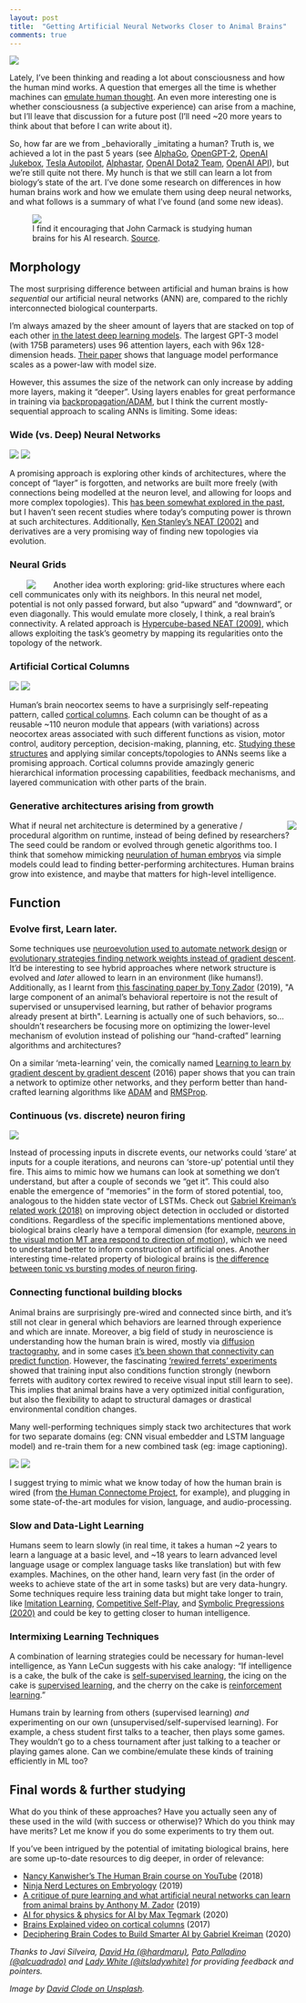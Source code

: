 ```yaml
---
layout: post
title:  "Getting Artificial Neural Networks Closer to Animal Brains"
comments: true
---
```


<img class="cover" src="/img/brains-vs-anns/cover.jpg">

Lately, I’ve been thinking and reading a lot about consciousness and how the human mind works. A question that emerges all the time is whether machines can [emulate human thought](https://en.wikipedia.org/wiki/Turing_test). An even more interesting one is whether consciousness (a subjective experience) can arise from a machine, but I’ll leave that discussion for a future post (I’ll need ~20 more years to think about that before I can write about it).

So, how far are we from _behaviorally _imitating a human? Truth is, we achieved a lot in the past 5 years (see [AlphaGo](https://deepmind.com/research/case-studies/alphago-the-story-so-far), [OpenGPT-2](https://openai.com/blog/better-language-models/), [OpenAI Jukebox](https://openai.com/blog/jukebox/), [Tesla Autopilot](https://en.wikipedia.org/wiki/Tesla_Autopilot), [Alphastar](https://deepmind.com/blog/article/AlphaStar-Grandmaster-level-in-StarCraft-II-using-multi-agent-reinforcement-learning), [OpenAI Dota2 Team](https://openai.com/blog/openai-five-defeats-dota-2-world-champions/), [OpenAI API](https://openai.com/blog/openai-api/)), but we’re still quite not there. My hunch is that we still can learn a lot from biology’s state of the art. I’ve done some research on differences in how human brains work and how we emulate them using deep neural networks, and what follows is a summary of what I’ve found (and some new ideas).

<figure>
  <img class="post-img" src="/img/brains-vs-anns/image1.png">
  <figcaption>
    I find it encouraging that John Carmack is studying human brains for his AI research. <a href="https://twitter.com/ID_AA_Carmack/status/1280693213549002752">Source</a>.
  </figcaption>
</figure>

## Morphology

The most surprising difference between artificial and human brains is how _sequential_ our artificial neural networks (ANN) are, compared to the richly interconnected biological counterparts. 

I’m always amazed by the sheer amount of layers that are stacked on top of each other [in the latest deep learning models](https://jalammar.github.io/illustrated-gpt2/). The largest GPT-3 model (with 175B parameters) uses 96 attention layers, each with 96x 128-dimension heads. [Their paper](https://arxiv.org/pdf/2005.14165.pdf) shows that language model performance scales as a power-law with model size. 

However, this assumes the size of the network can only increase by adding more layers, making it “deeper”. Using layers enables for great performance in training via [backpropagation/ADAM](https://machinelearningmastery.com/adam-optimization-algorithm-for-deep-learning/), but I think the current mostly-sequential approach to scaling ANNs is limiting. Some ideas: 


### Wide (vs. Deep) Neural Networks 

<img class="post-img-double" src="/img/brains-vs-anns/image8.png">
<img class="post-img-double" src="/img/brains-vs-anns/image3.png">

A promising approach is exploring other kinds of architectures, where the concept of “layer” is forgotten, and networks are built more freely (with connections being modelled at the neuron level, and allowing for loops and more complex topologies). This [has been somewhat explored in the past](https://en.wikipedia.org/wiki/Boltzmann_machine), but I haven’t seen recent studies where today’s computing power is thrown at such architectures. Additionally, [Ken Stanley’s NEAT (2002)](https://en.wikipedia.org/wiki/Neuroevolution_of_augmenting_topologies) and derivatives are a very promising way of finding new topologies via evolution.


### Neural Grids

<img style="max-width: 41%; display: inline; float: left; margin: 0 1.9rem" class="post-img" src="/img/brains-vs-anns/image6.png">


Another idea worth exploring: grid-like structures where each cell communicates only with its neighbors. In this neural net model, potential is not only passed forward, but also “upward” and “downward”, or even diagonally. This would emulate more closely, I think, a real brain’s connectivity. A related approach is [Hypercube-based NEAT (2009)](https://www.mitpressjournals.org/doi/abs/10.1162/artl.2009.15.2.15202), which allows exploiting the task’s geometry by mapping its regularities onto the topology of the network.


### Artificial Cortical Columns

<img class="post-img-double" src="/img/brains-vs-anns/image9.png">
<img class="post-img-double" src="/img/brains-vs-anns/image5.png">


Human’s brain neocortex seems to have a surprisingly self-repeating pattern, called [cortical columns](https://youtu.be/x2mYTaJPVnc?t=98). Each column can be thought of as a reusable ~110 neuron module that appears (with variations) across neocortex areas associated with such different functions as vision, motor control, auditory perception, decision-making, planning, etc. [Studying these structures](https://numenta.com/neuroscience-research/cortical-columns/) and applying similar concepts/topologies to ANNs seems like a promising approach. Cortical columns provide amazingly generic hierarchical information processing capabilities, feedback mechanisms, and layered communication with other parts of the brain. 


### Generative architectures arising from growth

<img style="max-width: 55%; display: inline; float: right; margin-left: 1.9rem" class="post-img" src="/img/brains-vs-anns/image10.png">

What if neural net architecture is determined by a generative / procedural algorithm on runtime, instead of being defined by researchers? The seed could be random or evolved through genetic algorithms too. I think that somehow mimicking [neurulation of human embryos](https://www.youtube.com/watch?v=BtLyik7oAxc&list=PLTF9h-T1TcJjUxgs0dqyDCaS-glauXcsL&index=4) via simple models could lead to finding better-performing architectures. Human brains grow into existence, and maybe that matters for high-level intelligence.


## Function


### Evolve first, Learn later.

Some techniques use [neuroevolution used to automate network design](https://www.nature.com/articles/s42256-018-0006-z) or [evolutionary strategies finding network weights instead of gradient descent](https://blog.otoro.net/2017/11/12/evolving-stable-strategies/). It’d be interesting to see hybrid approaches where network structure is evolved and _later_ allowed to learn in an environment (like humans!). Additionally, as I learnt from [this fascinating paper by Tony Zador](https://www.nature.com/articles/s41467-019-11786-6) (2019), "A large component of an animal’s behavioral repertoire is not the result of supervised or unsupervised learning, but rather of behavior programs already present at birth". Learning is actually one of such behaviors, so… shouldn’t researchers be focusing more on optimizing the lower-level mechanism of evolution instead of polishing our “hand-crafted” learning algorithms and architectures? 

On a similar ‘meta-learning’ vein, the comically named [Learning to learn by gradient descent by gradient descent](http://papers.nips.cc/paper/6461-learning-to-learn-by-gradient-descent-by-gradient-descent.pdf) (2016) paper shows that you can train a network to optimize other networks, and they perform better than hand-crafted learning algorithms like [ADAM](https://towardsdatascience.com/adam-latest-trends-in-deep-learning-optimization-6be9a291375c) and [RMSProp](https://towardsdatascience.com/understanding-rmsprop-faster-neural-network-learning-62e116fcf29a).


### Continuous (vs. discrete) neuron firing


<img class="post-img" src="/img/brains-vs-anns/image4.png">


Instead of processing inputs in discrete events, our networks could ‘stare’ at inputs for a couple iterations, and neurons can ‘store-up’ potential until they fire. This aims to mimic how we humans can look at something we don’t understand, but after a couple of seconds we “get it”. This could also enable the emergence of “memories” in the form of stored potential, too, analogous to the hidden state vector of LSTMs. Check out [Gabriel Kreiman’s related work (2018)](https://www.youtube.com/watch?v=lddzHEtu934) on improving object detection in occluded or distorted conditions. Regardless of the specific implementations mentioned above, biological brains clearly have a temporal dimension (for example, [neurons in the visual motion MT area respond to direction of motion](https://www.youtube.com/watch?v=aFrG7KdjUOs&list=PLyGKBDfnk-iAQx4Kw9JeVqspbg77sfAK0&index=32)), which we need to understand better to inform construction of artificial ones. Another interesting time-related property of biological brains is [the difference between tonic vs bursting modes of neuron firing](https://youtu.be/fki7AmLma_I?t=450).


### Connecting functional building blocks

Animal brains are surprisingly pre-wired and connected since birth, and it’s still not clear in general which behaviors are learned through experience and which are innate. Moreover, a big field of study in neuroscience is understanding how the human brain is wired, mostly via [diffusion tractography](https://en.wikipedia.org/wiki/Tractography), and in some cases [it’s been shown that connectivity can predict function](https://youtu.be/KFfaBoDANNI?t=134). However, the fascinating [‘rewired ferrets’ experiments](https://www.youtube.com/watch?v=8Bvblav-BQk&list=PLyGKBDfnk-iAQx4Kw9JeVqspbg77sfAK0&index=65) showed that training input also conditions function strongly (newborn ferrets with auditory cortex rewired to receive visual input still learn to see). This implies that animal brains have a very optimized initial configuration, but also the flexibility to adapt to structural damages or drastical environmental condition changes.

Many well-performing techniques simply stack two architectures that work for two separate domains (eg: CNN visual embedder and LSTM language model) and re-train them for a new combined task (eg: image captioning). 

<img class="post-img-double" src="/img/brains-vs-anns/image7.png">
<img class="post-img-double" src="/img/brains-vs-anns/image2.png">


I suggest trying to mimic what we know today of how the human brain is wired (from [the Human Connectome Project](http://www.humanconnectomeproject.org/), for example), and plugging in some state-of-the-art modules for vision, language, and audio-processing.


### Slow and Data-Light Learning

Humans seem to learn slowly (in real time, it takes a human ~2 years to learn a language at a basic level, and ~18 years to learn advanced level language usage or complex language tasks like translation) but with few examples. Machines, on the other hand, learn very fast (in the order of weeks to achieve state of the art in some tasks) but are very data-hungry. Some techniques require less training data but might take longer to train, like [Imitation Learning](https://medium.com/@SmartLabAI/a-brief-overview-of-imitation-learning-8a8a75c44a9c), [Competitive Self-Play](https://openai.com/blog/competitive-self-play/), and [Symbolic Pregressions (2020)](https://arxiv.org/abs/2005.11212) and could be key to getting closer to human intelligence. 


### Intermixing Learning Techniques

A combination of learning strategies could be necessary for human-level intelligence, as Yann LeCun suggests with his cake analogy: “If intelligence is a cake, the bulk of the cake is [self-supervised learning](https://ai.stackexchange.com/a/10624), the icing on the cake is [supervised learning](https://en.wikipedia.org/wiki/Supervised_learning), and the cherry on the cake is [reinforcement learning](https://en.wikipedia.org/wiki/Reinforcement_learning).”

Humans train by learning from others (supervised learning) *and* experimenting on our own (unsupervised/self-supervised learning). For example, a chess student first talks to a teacher, then plays some games. They wouldn’t go to a chess tournament after just talking to a teacher or playing games alone. Can we combine/emulate these kinds of training efficiently in ML too? 


## Final words & further studying

What do you think of these approaches? Have you actually seen any of these used in the wild (with success or otherwise)? Which do you think may have merits? Let me know if you do some experiments to try them out. 

If you’ve been intrigued by the potential of imitating biological brains, here are some up-to-date resources to dig deeper, in order of relevance: 



*   [Nancy Kanwisher’s The Human Brain course on YouTube](https://www.youtube.com/watch?v=i1pdQjdAndc&list=PLyGKBDfnk-iAQx4Kw9JeVqspbg77sfAK0) (2018)
*   [Ninja Nerd Lectures on Embryology](https://www.youtube.com/watch?v=8-KF0rnhKTU&list=PLTF9h-T1TcJjUxgs0dqyDCaS-glauXcsL&index=2) (2019)
*   [A critique of pure learning and what artificial neural networks can learn from animal brains by Anthony M. Zador](https://www.nature.com/articles/s41467-019-11786-6) (2019)
*   [AI for physics & physics for AI by Max Tegmark](https://www.youtube.com/watch?v=pkJkHB_c3nA) (2020)
*   [Brains Explained video on cortical columns](https://www.youtube.com/watch?v=x2mYTaJPVnc) (2017)
*   [Deciphering Brain Codes to Build Smarter AI by Gabriel Kreiman](https://www.youtube.com/watch?v=h0InlY2WKc0) (2020)

_Thanks to Javi Silveira, [David Ha (@hardmaru)](https://twitter.com/hardmaru), [Pato Palladino (@alcuadrado)](https://twitter.com/alcuadrado) and [Lady White (@itsladywhite)](https://twitter.com/itsladywhite) for providing feedback and pointers._

_Image by [David Clode on Unsplash](https://unsplash.com/@davidclode?utm_source=unsplash&utm_medium=referral&utm_content=creditCopyText)._

